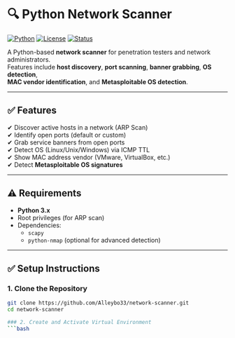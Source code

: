 # 🔍 Python Network Scanner

[![Python](https://img.shields.io/badge/Python-3.x-blue)](https://www.python.org/)
[![License](https://img.shields.io/badge/License-MIT-green)](LICENSE)
[![Status](https://img.shields.io/badge/Status-Stable-success)]()

A Python-based **network scanner** for penetration testers and network administrators.  
Features include **host discovery**, **port scanning**, **banner grabbing**, **OS detection**,  
**MAC vendor identification**, and **Metasploitable OS detection**.

---

## ✅ Features
✔ Discover active hosts in a network (ARP Scan)  
✔ Identify open ports (default or custom)  
✔ Grab service banners from open ports  
✔ Detect OS (Linux/Unix/Windows) via ICMP TTL  
✔ Show MAC address vendor (VMware, VirtualBox, etc.)  
✔ Detect **Metasploitable OS signatures**  

---

## ⚠ Requirements
- **Python 3.x**
- Root privileges (for ARP scan)
- Dependencies:
  - `scapy`
  - `python-nmap` (optional for advanced detection)

---

## ✅ Setup Instructions

### 1. Clone the Repository
```bash
git clone https://github.com/Alleybo33/network-scanner.git
cd network-scanner

### 2. Create and Activate Virtual Environment
```bash
